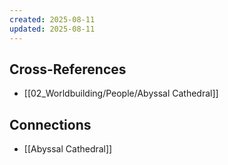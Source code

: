 ```yaml
---
created: 2025-08-11
updated: 2025-08-11
---
```




## Cross-References

- [[02_Worldbuilding/People/Abyssal Cathedral]]


## Connections

- [[Abyssal Cathedral]]
